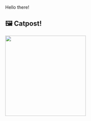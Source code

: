 Hello there!



## 🖼️ Catpost!

<sub>
    <img src="https://cdn2.thecatapi.com/images/9sn.jpg" height="256">
</sub>

